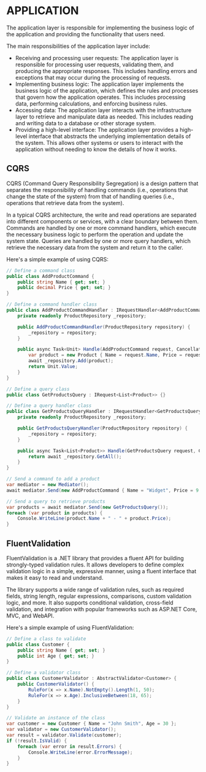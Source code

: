 # APPLICATION

The application layer is responsible for implementing the business logic of the application and providing the functionality that users need. 

The main responsibilities of the application layer include:

- Receiving and processing user requests: The application layer is responsible for processing user requests, validating them, and producing the appropriate responses. This includes handling errors and exceptions that may occur during the processing of requests.
- Implementing business logic: The application layer implements the business logic of the application, which defines the rules and processes that govern how the application operates. This includes processing data, performing calculations, and enforcing business rules.
- Accessing data: The application layer interacts with the infrastructure layer to retrieve and manipulate data as needed. This includes reading and writing data to a database or other storage system.
- Providing a high-level interface: The application layer provides a high-level interface that abstracts the underlying implementation details of the system. This allows other systems or users to interact with the application without needing to know the details of how it works.

## CQRS

CQRS (Command Query Responsibility Segregation) is a design pattern that separates the responsibility of handling commands (i.e., operations that change the state of the system) from that of handling queries (i.e., operations that retrieve data from the system).

In a typical CQRS architecture, the write and read operations are separated into different components or services, with a clear boundary between them. Commands are handled by one or more command handlers, which execute the necessary business logic to perform the operation and update the system state. Queries are handled by one or more query handlers, which retrieve the necessary data from the system and return it to the caller.

Here's a simple example of using CQRS:

```c#
// Define a command class
public class AddProductCommand {
    public string Name { get; set; }
    public decimal Price { get; set; }
}

// Define a command handler class
public class AddProductCommandHandler : IRequestHandler<AddProductCommand> {
    private readonly ProductRepository _repository;

    public AddProductCommandHandler(ProductRepository repository) {
        _repository = repository;
    }

    public async Task<Unit> Handle(AddProductCommand request, CancellationToken cancellationToken) {
        var product = new Product { Name = request.Name, Price = request.Price };
        await _repository.Add(product);
        return Unit.Value;
    }
}

// Define a query class
public class GetProductsQuery : IRequest<List<Product>> {}

// Define a query handler class
public class GetProductsQueryHandler : IRequestHandler<GetProductsQuery, List<Product>> {
    private readonly ProductRepository _repository;

    public GetProductsQueryHandler(ProductRepository repository) {
        _repository = repository;
    }

    public async Task<List<Product>> Handle(GetProductsQuery request, CancellationToken cancellationToken) {
        return await _repository.GetAll();
    }
}

// Send a command to add a product
var mediator = new Mediator();
await mediator.Send(new AddProductCommand { Name = "Widget", Price = 9.99 });

// Send a query to retrieve products
var products = await mediator.Send(new GetProductsQuery());
foreach (var product in products) {
    Console.WriteLine(product.Name + " - " + product.Price);
}
```

## FluentValidation

FluentValidation is a .NET library that provides a fluent API for building strongly-typed validation rules. It allows developers to define complex validation logic in a simple, expressive manner, using a fluent interface that makes it easy to read and understand.

The library supports a wide range of validation rules, such as required fields, string length, regular expressions, comparisons, custom validation logic, and more. It also supports conditional validation, cross-field validation, and integration with popular frameworks such as ASP.NET Core, MVC, and WebAPI.

Here's a simple example of using FluentValidation:

```c#
// Define a class to validate
public class Customer {
    public string Name { get; set; }
    public int Age { get; set; }
}

// Define a validator class
public class CustomerValidator : AbstractValidator<Customer> {
    public CustomerValidator() {
        RuleFor(x => x.Name).NotEmpty().Length(1, 50);
        RuleFor(x => x.Age).InclusiveBetween(18, 65);
    }
}

// Validate an instance of the class
var customer = new Customer { Name = "John Smith", Age = 30 };
var validator = new CustomerValidator();
var result = validator.Validate(customer);
if (!result.IsValid) {
    foreach (var error in result.Errors) {
        Console.WriteLine(error.ErrorMessage);
    }
}
```

